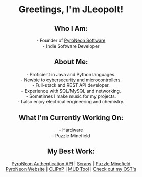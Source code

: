 <h1 align="center">Greetings, I'm JLeopolt!</h1>

<h2 align="center">Who I Am:</h2>
<p align="center">
- Founder of <a href="https://www.pyroneon.net">PyroNeon Software</a> <br>
- Indie Software Developer <br>
</p>

<h2 align="center">About Me:</h2>
<p align="center">
- Proficient in Java and Python languages. <br>
- Newbie to cybersecurity and microcontrollers. <br>
- Full-stack and REST API developer. <br>
- Experience with SQL/MySQL and networking. <br>
- Sometimes I make music for my projects. <br>
- I also enjoy electrical engineering and chemistry. <br>
</p>

<h2 align="center">What I'm Currently Working On:</h2>
<p align="center">
- Hardware <br>
- Puzzle Minefield <br>
</p>

<h2 align="center">My Best Work:</h2>
<p align="center">
 <a href="https://www.pyroneon.net/accounts/register">PyroNeon Authentication API</a> |
 <a href="https://www.pyroneon.net/scraps">Scraps</a> |
 <a href="https://www.pyroneon.net/PuzzleMinefield">Puzzle Minefield</a> <br>
 <a href="https://www.pyroneon.net">PyroNeon Website</a> | 
 <a href="https://www.pyroneon.net/clipnp">CLIPnP</a> | 
 <a href="https://www.pyroneon.net/mudtool">MUD Tool</a> | 
 <a href="https://soundcloud.com/jleopolt">Check out my OST's</a>  <br>
</p>
